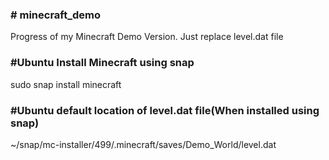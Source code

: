<h3># minecraft_demo</h3>
Progress of my Minecraft Demo Version. Just replace level.dat file

<h3>#Ubuntu Install Minecraft using snap</h3>
sudo snap install minecraft


<h3>#Ubuntu default location of level.dat file(When installed using snap)</h3>
~/snap/mc-installer/499/.minecraft/saves/Demo_World/level.dat


